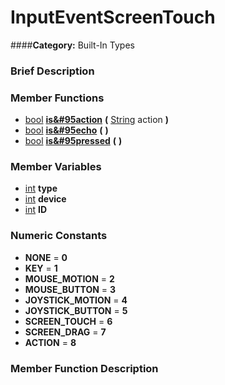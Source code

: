 #  InputEventScreenTouch  
####**Category:** Built-In Types

###  Brief Description  


###  Member Functions 
  * [bool](class_bool)  **[is&#95action](#is_action)**  **(** [String](class_string) action  **)**
  * [bool](class_bool)  **[is&#95echo](#is_echo)**  **(** **)**
  * [bool](class_bool)  **[is&#95pressed](#is_pressed)**  **(** **)**

###  Member Variables  
  * [int](class_int) **type**
  * [int](class_int) **device**
  * [int](class_int) **ID**

###  Numeric Constants  
  * **NONE** = **0**
  * **KEY** = **1**
  * **MOUSE_MOTION** = **2**
  * **MOUSE_BUTTON** = **3**
  * **JOYSTICK_MOTION** = **4**
  * **JOYSTICK_BUTTON** = **5**
  * **SCREEN_TOUCH** = **6**
  * **SCREEN_DRAG** = **7**
  * **ACTION** = **8**

###  Member Function Description  
